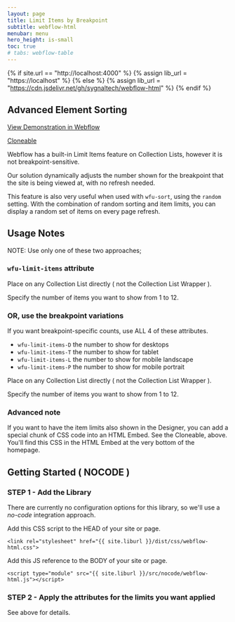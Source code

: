 ```yaml
---
layout: page
title: Limit Items by Breakpoint
subtitle: webflow-html
menubar: menu
hero_height: is-small
toc: true
# tabs: webflow-table
---
```


{% if site.url == "http://localhost:4000" %}
{% assign lib_url = "https://localhost" %}
{% else %}
{% assign lib_url = "https://cdn.jsdelivr.net/gh/sygnaltech/webflow-html" %}
{% endif %}

## Advanced Element Sorting

<a class="button is-danger" href="https://display-random-list-items.webflow.io/" target="_blank">View Demonstration in Webflow</a>

<a class="button is-danger" href="https://webflow.com/made-in-webflow/website/display-random-list-items" target="_blank">Cloneable</a>


Webflow has a built-in Limit Items feature on Collection Lists,
however it is not breakpoint-sensitive.

Our solution dynamically adjusts the number shown for the breakpoint that the
site is being viewed at, with no refresh needed. 

This feature is also very useful when used with `wfu-sort`, using the `random` setting.
With the combination of random sorting and item limits, you can display a random set of 
items on every page refresh. 


## Usage Notes

NOTE: Use only one of these two approaches;

### `wfu-limit-items` attribute

Place on any Collection List directly ( not the Collection List Wrapper ).

Specify the number of items you want to show from 1 to 12. 

### OR, use the breakpoint variations

If you want breakpoint-specific counts, use ALL 4 of these attributes.

- `wfu-limit-items-D` the number to show for desktops
- `wfu-limit-items-T` the number to show for tablet
- `wfu-limit-items-L` the number to show for mobile landscape
- `wfu-limit-items-P` the number to show for mobile portrait

Place on any Collection List directly ( not the Collection List Wrapper ).

Specify the number of items you want to show from 1 to 12. 

### Advanced note 

If you want to have the item limits also shown in the Designer,
you can add a special chunk of CSS code into an HTML Embed.
See the Cloneable, above. You'll find this CSS in the HTML Embed at the very bottom of the homepage.

## Getting Started ( NOCODE )


### STEP 1 - Add the Library


There are currently no configuration options for this library, so we'll use a *no-code* integration approach.

Add this CSS script to the HEAD of your site or page.

```
<link rel="stylesheet" href="{{ site.liburl }}/dist/css/webflow-html.css">
```

Add this JS reference to the BODY of your site or page.

```
<script type="module" src="{{ site.liburl }}/src/nocode/webflow-html.js"></script>
```



### STEP 2 - Apply the attributes for the limits you want applied 


See above for details. 

